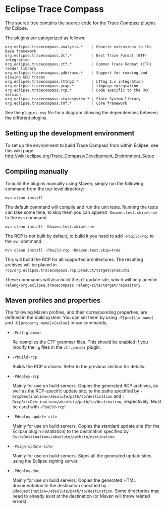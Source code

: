 Eclipse Trace Compass
=====================

This source tree contains the source code for the Trace Compass plugins for
Eclipse.

The plugins are categorized as follows:

    org.eclipse.tracecompass.analysis.*    | Generic extensions to the base framework
    org.eclipse.tracecompass.btf.*         | Best Trace Format (BTF) integration
    org.eclipse.tracecompass.ctf.*         | Common Trace Format (CTF) reader library
    org.eclipse.tracecompass.gdbtrace.*    | Support for reading and viewing GDB traces
    org.eclipse.tracecompass.lttng2.*      | LTTng 2.x integration
    org.eclipse.tracecompass.pcap.*        | libpcap integration
    org.eclipse.tracecompass.rcp.*         | Code specific to the RCP version
    org.eclipse.tracecompass.statesystem.* | State System library
    org.eclipse.tracecompass.tmf.*         | Core framework

See the `plugins.svg` file for a diagram showing the dependencies between the
different plugins.


Setting up the development environment
--------------------------------------

To set up the environment to build Trace Compass from within Eclipse, see this
wiki page:
<http://wiki.eclipse.org/Trace_Compass/Development_Environment_Setup>


Compiling manually
------------------

To build the plugins manually using Maven, simply run the following command from
the top-level directory:

    mvn clean install

The default command will compile and run the unit tests. Running the tests can
take some time, to skip them you can append `-Dmaven.test.skip=true` to the
`mvn` command:

    mvn clean install -Dmaven.test.skip=true

The RCP is not built by default, to build it you need to add `-Pbuild-rcp` to
the `mvn` command:

    mvn clean install -Pbuild-rcp -Dmaven.test.skip=true

This will build the RCP for all supported architectures. The resulting archives
will be placed in `rcp/org.eclipse.tracecompass.rcp.product/target/products`.

These commands will also build the p2 update site, which will be placed in
`releng/org.eclipse.tracecompass.releng-site/target/repository`.


Maven profiles and properties
-----------------------------

The following Maven profiles, and their corresponding properties, are defined in
the build system. You can set them by using `-P[profile name]` and
`-D[property name]=[value]` in `mvn` commands.

* `-Pctf-grammar`

  Re-compiles the CTF grammar files. This should be enabled if you modify the
  `.g` files in the `ctf.parser` plugin.

* `-Pbuild-rcp`

  Builds the RCP archives. Refer to the previous section for details.

* `-Pdeploy-rcp`

  Mainly for use on build servers. Copies the generated RCP archives, as well as
  the RCP-specific update site, to the paths specified by
  `-DrcpDestination=/absolute/path/to/destination` and
  `-DrcpSiteDestination=/absolute/path/to/destination`, respectively.
  Must be used with `-Pbuild-rcp`!

* `-Pdeploy-update-site`

  Mainly for use on build servers. Copies the standard update site (for the
  Eclipse plugin installation) to the destination specified by
  `-DsiteDestination=/absolute/path/to/destination`.

* `-Psign-update-site`

  Mainly for use on build servers. Signs all the generated update sites using
  the Eclipse signing server.

* `-Pdeploy-doc`

  Mainly for use on build servers. Copies the generated HTML documentation to
  the destination specified by `-DdocDestination=/absolute/path/to/destination`.
  Some directories may need to already exist at the destination (or Maven will
  throw related errors).

